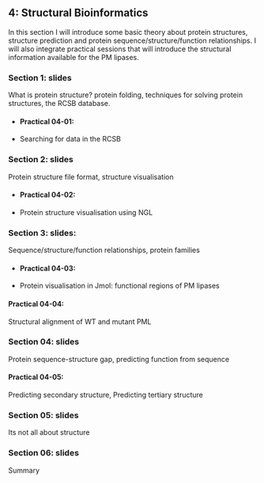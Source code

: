 
## 4: Structural Bioinformatics
In this section I will introduce some basic theory about protein structures, structure prediction and protein sequence/structure/function relationships. I will also integrate practical sessions that will introduce the structural information available for the PM lipases.

### Section 1: slides 

What is protein structure? protein folding, techniques for solving protein structures, the RCSB database.
  
  * #### Practical 04-01: 
  * Searching for data in the RCSB

### Section 2: slides 

Protein structure file format, structure visualisation
  
  * #### Practical 04-02: 
  
  * Protein structure visualisation using NGL

### Section 3: slides: 

Sequence/structure/function relationships, protein families
  
  * #### Practical 04-03: 
  
  * Protein visualisation in Jmol: functional regions of PM lipases
  
  #### Practical 04-04: 
  
  Structural alignment of WT and mutant PML

### Section 04: slides

Protein sequence-structure gap, predicting function from sequence
  
  #### Practical 04-05: 
  
  Predicting secondary structure, Predicting tertiary structure

### Section 05: slides 

Its not all about structure

### Section 06: slides

Summary
